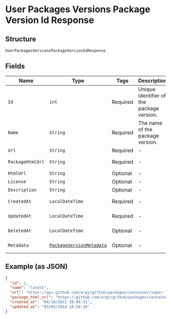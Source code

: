 
# User Packages Versions Package Version Id Response

## Structure

`UserPackagesVersionsPackageVersionIdResponse`

## Fields

| Name | Type | Tags | Description | Getter | Setter |
|  --- | --- | --- | --- | --- | --- |
| `Id` | `int` | Required | Unique identifier of the package version. | int getId() | setId(int id) |
| `Name` | `String` | Required | The name of the package version. | String getName() | setName(String name) |
| `Url` | `String` | Required | - | String getUrl() | setUrl(String url) |
| `PackageHtmlUrl` | `String` | Required | - | String getPackageHtmlUrl() | setPackageHtmlUrl(String packageHtmlUrl) |
| `HtmlUrl` | `String` | Optional | - | String getHtmlUrl() | setHtmlUrl(String htmlUrl) |
| `License` | `String` | Optional | - | String getLicense() | setLicense(String license) |
| `Description` | `String` | Optional | - | String getDescription() | setDescription(String description) |
| `CreatedAt` | `LocalDateTime` | Required | - | LocalDateTime getCreatedAt() | setCreatedAt(LocalDateTime createdAt) |
| `UpdatedAt` | `LocalDateTime` | Required | - | LocalDateTime getUpdatedAt() | setUpdatedAt(LocalDateTime updatedAt) |
| `DeletedAt` | `LocalDateTime` | Optional | - | LocalDateTime getDeletedAt() | setDeletedAt(LocalDateTime deletedAt) |
| `Metadata` | [`PackageVersionMetadata`](../../doc/models/package-version-metadata.md) | Optional | - | PackageVersionMetadata getMetadata() | setMetadata(PackageVersionMetadata metadata) |

## Example (as JSON)

```json
{
  "id": 1,
  "name": "latest",
  "url": "https://api.github.com/orgs/github/packages/container/super-linter/versions/786068",
  "package_html_url": "https://github.com/orgs/github/packages/container/package/super-linter",
  "created_at": "04/10/2011 20:09:31",
  "updated_at": "03/03/2014 18:58:10"
}
```

